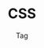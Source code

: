 ---
title: CSS
subtitle: Tag
layout: "layouts/writing/writing-tag.njk"
eleventyComputed:
  tag: css
---
